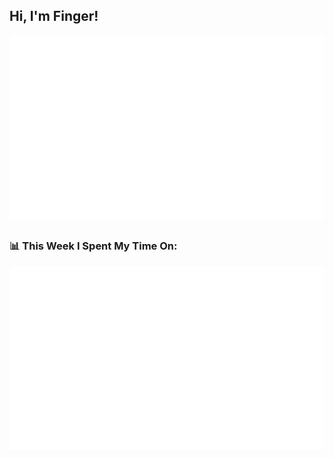<h2> Hi, I'm Finger!</h2>

<img align="right" src="https://raw.githubusercontent.com/spianmo/github-stats/master/generated/overview.svg#gh-light-mode-only">

<!-- <img align="right" height="160em" src="https://github-readme-stats-eight-theta.vercel.app/api/top-langs/?username=spianmo&layout=compact&langs_count=8&theme=algolia"/>	 -->
	
```go
package main

type Me struct {
	Name   string
	Job    string
	Code   string
	Skills string
}

func main() {
	me := &Me{
		Name:   "Finger",
		Job:    "Client-side Engineer",
		Code:   "Java, Kotlin, C#, Rust and C++ and Others",
		Skills: "Android, Security, Cross-platform client, NLP, CV, ASR ^o^",
	}
	_ = me
}
```


<h3>📊 This Week I Spent My Time On:</h3>
<img align='right' src="https://raw.githubusercontent.com/spianmo/github-stats/master/generated/languages.svg#gh-light-mode-only">

<!--START_SECTION:waka-->

```txt
Python                         7 hrs 11 mins   ████████████████▓░░░░░░░░   66.08 %
Java                           1 hr 36 mins    ███▓░░░░░░░░░░░░░░░░░░░░░   14.74 %
Bash                           32 mins         █▒░░░░░░░░░░░░░░░░░░░░░░░   04.95 %
Text                           22 mins         █░░░░░░░░░░░░░░░░░░░░░░░░   03.43 %
YAML                           17 mins         ▓░░░░░░░░░░░░░░░░░░░░░░░░   02.66 %
```

<!--END_SECTION:waka-->

